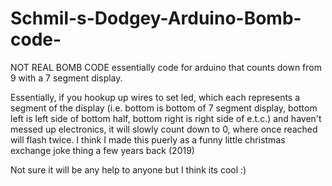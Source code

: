# Schmil-s-Dodgey-Arduino-Bomb-code-
NOT REAL BOMB CODE essentially code for arduino that counts down from 9 with a 7 segment display. 

Essentially, if you hookup up wires to set led, which each represents a segment of the display (i.e. bottom is bottom of 7 segment display, bottom left is left side of bottom half, bottom right is right side of e.t.c.) and haven't messed up electronics, it will slowly count down to 0, where once reached will flash twice. I think I made this puerly as a funny little christmas exchange joke thing a few years back (2019)

Not sure it will be any help to anyone but I think its cool :)
